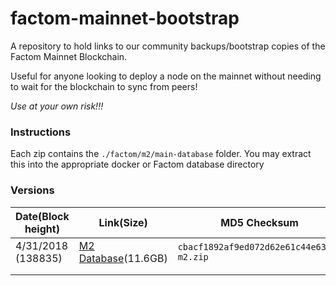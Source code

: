 # factom-mainnet-bootstrap
A repository to hold links to our community backups/bootstrap copies of the Factom Mainnet Blockchain.

Useful for anyone looking to deploy a node on the mainnet without needing to wait for the blockchain to sync from peers!

*Use at your own risk!!!*

### Instructions

Each zip contains the `./factom/m2/main-database` folder. You may extract this into the appropriate docker or Factom database directory

### Versions

| Date(Block height) | Link(Size)                                                   | MD5 Checksum                               |
| ------------------ | ------------------------------------------------------------ | ------------------------------------------ |
| 4/31/2018 (138835) | [M2 Database](https://s3.amazonaws.com/factom.dbgrow/m2.zip)(11.6GB) | `cbacf1892af9ed072d62e61c44e63ffd  m2.zip` |
|                    |                                                              |                                            |
|                    |                                                              |                                            |

